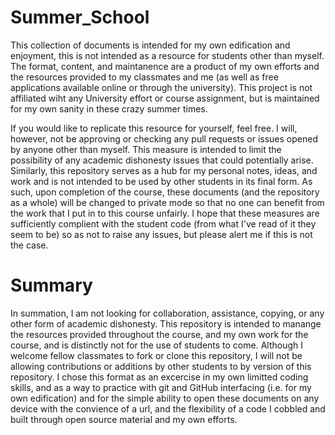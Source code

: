 # Summer_School
This collection of documents is intended for my own edification and enjoyment, this is not intended as a resource for students other than myself. The format, content, and maintanence are a product of my own efforts and the resources provided to my classmates and me (as well as free applications available online or through the university). This project is not affiliated wiht any University effort or course assignment, but is maintained for my own sanity in these crazy summer times.

If you would like to replicate this resource for yourself, feel free. I will, however, not be approving or checking any pull requests or issues opened by anyone other than myself. This measure is intended to limit the possibility of any academic dishonesty issues that could potentially arise. Similarly, this repository serves as a hub for my personal notes, ideas, and work and is not intended to be used by other students in its final form. As such, upon completion of the course, these documents (and the repository as a whole) will be changed to private mode so that no one can benefit from the work that I put in to this course unfairly. I hope that these measures are sufficiently complient with the student code (from what I've read of it they seem to be) so as not to raise any issues, but please alert me if this is not the case. 

# Summary

In summation, I am not looking for collaboration, assistance, copying, or any other form of academic dishonesty. This repository is intended to manange the resources provided throughout the course, and my own work for the course, and is distinctly not for the use of students to come. Although I welcome fellow classmates to fork or clone this repository, I will not be allowing contributions or additions by other students to by version of this repository. I chose this format as an excercise in my own limitted coding skills, and as a way to practice with git and GitHub interfacing (i.e. for my own edification) and for the simple ability to open these documents on any device with the convience of a url, and the flexibility of a code I cobbled and built through open source material and my own efforts.

